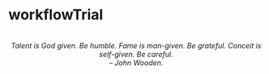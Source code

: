 # workflowTrial
<!-- QUOTE:START -->
<p align="center"><br><i>Talent is God given. Be humble. Fame is man-given. Be grateful. Conceit is self-given. Be careful.</i><br><i>– John Wooden.</i><br></p>
<!-- QUOTE:END -->


